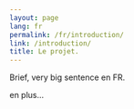 ```yaml
---
layout: page
lang: fr
permalink: /fr/introduction/
link: /introduction/
title: Le projet.
---
```


Brief, very big sentence en FR.
<!-- more -->
en plus...